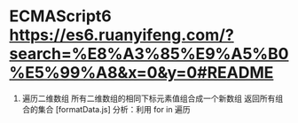 # ECMAScript6   https://es6.ruanyifeng.com/?search=%E8%A3%85%E9%A5%B0%E5%99%A8&x=0&y=0#README


1. 遍历二维数组 所有二维数组的相同下标元素值组合成一个新数组 返回所有组合的集合 [formatData.js]
  分析：利用 for in 遍历